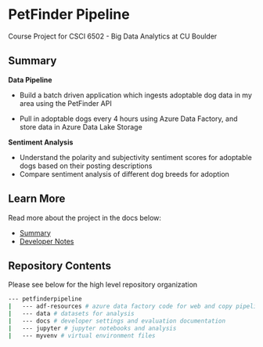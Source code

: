 # PetFinder Pipeline

Course Project for CSCI 6502 - Big Data Analytics at CU Boulder

## Summary

**Data Pipeline**

- Build a batch driven application which ingests adoptable dog data in my area using the PetFinder API

- Pull in adoptable dogs every 4 hours using Azure Data Factory, and store data in Azure Data Lake Storage

**Sentiment Analysis**

- Understand the polarity and subjectivity sentiment scores for adoptable dogs based on their posting descriptions
- Compare sentiment analysis of different dog breeds for adoption

## Learn More

Read more about the project in the docs below:

- [Summary](./docs/Summary.md)
- [Developer Notes](./docs/DeveloperSettings.md)

## Repository Contents

Please see below for the high level repository organization

```bash
--- petfinderpipeline
|   --- adf-resources # azure data factory code for web and copy pipeline
|   --- data # datasets for analysis
|   --- docs # developer settings and evaluation documentation
|   --- jupyter # jupyter notebooks and analysis
|   --- myvenv # virtual environment files
```
